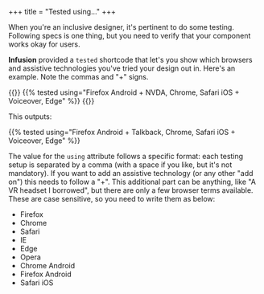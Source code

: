 +++
title = "Tested using..."
+++

When you're an inclusive designer, it's pertinent to do some testing. Following specs is one thing, but you need to verify that your component works okay for users.

**Infusion** provided a `tested` shortcode that let's you show which browsers and assistive technologies you've tried your design out in. Here's an example. Note the commas and "+" signs.

{{<codeBlock>}}
&#x7b;{% tested using="Firefox Android + NVDA, Chrome, Safari iOS + Voiceover, Edge" %}}
{{</codeBlock>}}

This outputs:

{{% tested using="Firefox Android + Talkback, Chrome, Safari iOS + Voiceover, Edge" %}}

The value for the `using` attribute follows a specific format: each testing setup is separated by a comma (with a space if you like, but it's not mandatory). If you want to add an assistive technology (or any other "add on") this needs to follow a "+". This additional part can be anything, like "A VR headset I borrowed", but there are only a few browser terms available. These are case sensitive, so you need to write them as below:

* Firefox
* Chrome
* Safari
* IE
* Edge
* Opera
* Chrome Android
* Firefox Android
* Safari iOS
